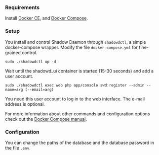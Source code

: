 ### Requirements

Install [Docker CE](https://docs.docker.com/install/), and [Docker Compose](https://docs.docker.com/compose/install/).

### Setup

You install and control Shadow Daemon through `shadowdctl`, a simple docker-compose wrapper. Modify the file `docker-compose.yml` for fine-grained control.

    sudo ./shadowdctl up -d

Wait until the shadowd_ui container is started (15-30 seconds) and add a user account.

    sudo ./shadowdctl exec web php app/console swd:register --admin --name=arg (--email=arg)

You need this user account to log in to the web interface.
The e-mail address is optional.

For more information about other commands and configuration options check out the [Docker Compose manual](https://docs.docker.com/compose/).

### Configuration

You can change the paths of the database and the database password in the file `.env`.
